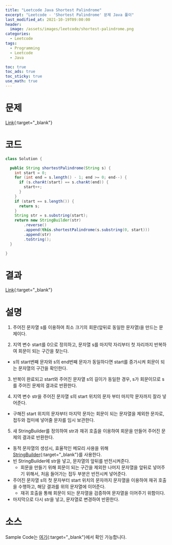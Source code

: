```yaml
---
title: "Leetcode Java Shortest Palindrome"
excerpt: "Leetcode - 'Shortest Palindrome' 문제 Java 풀이"
last_modified_at: 2021-10-19T09:00:00
header:
  image: /assets/images/leetcode/shortest-palindrome.png
categories:
  - Leetcode
tags:
  - Programming
  - Leetcode
  - Java

toc: true
toc_ads: true
toc_sticky: true
use_math: true
---
```

# 문제
[Link](https://leetcode.com/problems/shortest-palindrome/){:target="_blank"}

# 코드
```java
class Solution {

  public String shortestPalindrome(String s) {
    int start = 0;
    for (int end = s.length() - 1; end >= 0; end--) {
      if (s.charAt(start) == s.charAt(end)) {
        start++;
      }
    }
    if (start == s.length()) {
      return s;
    }
    String str = s.substring(start);
    return new StringBuilder(str)
        .reverse()
        .append(this.shortestPalindrome(s.substring(0, start)))
        .append(str)
        .toString();
  }

}
```

# 결과
[Link](https://leetcode.com/submissions/detail/573448815/){:target="_blank"}

# 설명
1. 주어진 문자열 s를 이용하여 최소 크기의 회문(앞뒤로 동일한 문자열)을 만드는 문제이다.

2. 지역 변수 start를 0으로 정의하고, 문자열 s를 마지막 자리부터 첫 자리까지 반복하여 회문이 되는 구간을 찾는다.
- s의 start번째 문자와 s의 end번째 문자가 동일하다면 start를 증가시켜 회문이 되는 문자열의 구간을 확인한다.

3. 반복이 완료되고 start와 주어진 문자열 s의 길이가 동일한 경우, s가 회문이므로 s를 주어진 문제의 결과로 반환한다.

4. 지역 변수 str을 주어진 문자열 s의 start 위치의 문자 부터 마지막 문자까지 잘라 넣어준다.
- 구해진 start 위치의 문자부터 마지막 문자는 회문이 되는 문자열을 제외한 문자로, 접두와 접미에 넣어줄 문자를 임시 보관한다.

5. 새 StringBuilder를 정의하여 str과 재귀 호출을 이용하여 회문을 만들어 주어진 문제의 결과로 반환한다.
- 동적 문자열의 생성시, 효율적인 메모리 사용을 위해 [StringBuilder](https://docs.oracle.com/javase/tutorial/java/data/buffers.html){:target="_blank"}를 사용한다.
- 빈 StringBuilder에 str을 넣고, 문자열의 앞뒤를 반전시켜준다.
  - 회문을 만들기 위해 회문이 되는 구간을 제외한 나머지 문자열을 앞뒤로 넣어주기 위해서, 처음 들어가는 접두 부분은 반전시켜 넣어준다.
- 주어진 문자열 s의 첫 문자부터 start 위치의 문자까지 문자열을 이용하여 재귀 호출을 수행하고, 해당 결과를 위의 문자열에 이어준다.
  - 재귀 호출을 통해 회문이 되는 문자열을 검증하여 문자열을 이어주기 위함이다.
- 마지막으로 다시 str을 넣고, 문자열로 변경하여 반환한다.

# 소스
Sample Code는 [여기](https://github.com/GracefulSoul/leetcode/blob/master/src/main/java/gracefulsoul/problems/ShortestPalindrome.java){:target="_blank"}에서 확인 가능합니다.
